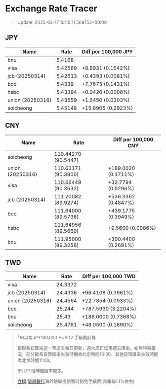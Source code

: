 # Exchange Rate Tracer

> Update: 2025-03-17 10:10:11.569753+00:00

## JPY

| Name             |    Rate | Diff per 100,000 JPY   |
|------------------|---------|------------------------|
| bnu              | 5.4168  |                        |
| visa             | 5.42569 | +8.8931 (0.1642%)      |
| jcb (20250314)   | 5.42613 | +0.4393 (0.0081%)      |
| boc              | 5.4339  | +7.7675 (0.1431%)      |
| hsbc             | 5.43394 | +0.0420 (0.0008%)      |
| union (20250316) | 5.43559 | +1.6450 (0.0303%)      |
| soicheong        | 5.45148 | +15.8905 (0.2923%)     |

## CNY

| Name             | Rate                | Diff per 100,000 CNY   |
|------------------|---------------------|------------------------|
| soicheong        | 110.44270	(90.5447) |                        |
| union (20250316) | 110.63171	(90.3900) | +189.0020 (0.1711%)    |
| visa             | 110.66449	(90.3632) | +32.7794 (0.0296%)     |
| jcb (20250314)   | 111.20082	(89.9274) | +536.3362 (0.4847%)    |
| boc              | 111.64000	(89.5736) | +439.1775 (0.3949%)    |
| hsbc             | 111.64956	(89.5660) | +9.5600 (0.0086%)      |
| bnu              | 111.95000	(89.3256) | +300.4400 (0.2691%)    |

## TWD

| Name             |    Rate | Diff per 100,000 TWD   |
|------------------|---------|------------------------|
| visa             | 24.3372 |                        |
| jcb (20250314)   | 24.4336 | +96.4108 (0.3961%)     |
| union (20250316) | 24.4564 | +22.7854 (0.0933%)     |
| boc              | 25.244  | +787.5930 (3.2204%)    |
| bnu              | 25.43   | +186.0000 (0.7368%)    |
| soicheong        | 25.4781 | +48.0500 (0.1890%)     |


> ¹ IB以每JPY100,000 +USD2 手續費計算
>
> 銀聯系統匯率週一至週五每日更新，週六周日延用週五匯率。如無特殊情況，部分歐系貨幣匯率生效時間為北京時間16:30，其他貨幣匯率生效時間為北京時間11:00。
>
> BNU下班時間匯率較差。
>
> [立橋](https://www.wlbank.com.mo/uploads/ueditor/file/20181211/1544536513900230.pdf)/[發展銀行](https://www.mdb.com.mo/Service_Charges_20230728.pdf)海外銀聯提現暫時豁免手續費(貴銀聯1.1%左右)

